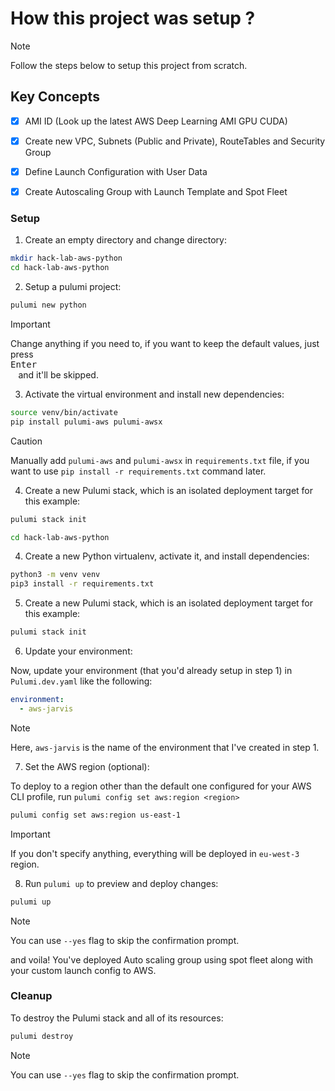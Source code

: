 # How this project was setup ?

> [!NOTE]
> Follow the steps below to setup this project from scratch.

## Key Concepts

- [x] AMI ID (Look up the latest AWS Deep Learning AMI GPU CUDA)
- [x] Create new VPC, Subnets (Public and Private), RouteTables and Security Group
- [x] Define Launch Configuration with User Data
- [x] Create Autoscaling Group with Launch Template and Spot Fleet


### Setup

1. Create an empty directory and change directory:

```bash
mkdir hack-lab-aws-python
cd hack-lab-aws-python
```

2. Setup a pulumi project:

```bash
pulumi new python
```

> [!IMPORTANT]
> Change anything if you need to, if you want to keep the default values, just press <kbd> <br> Enter <br> </kbd> and it'll be skipped.

3. Activate the virtual environment and install new dependencies:

```bash
source venv/bin/activate
pip install pulumi-aws pulumi-awsx
```

> [!CAUTION]
> Manually add `pulumi-aws` and `pulumi-awsx` in `requirements.txt` file, if you want to use `pip install -r requirements.txt` command later.

4. Create a new Pulumi stack, which is an isolated deployment target for this example:

```bash
pulumi stack init
```


```bash
cd hack-lab-aws-python
```

4. Create a new Python virtualenv, activate it, and install dependencies:

```bash
python3 -m venv venv
pip3 install -r requirements.txt
```

5. Create a new Pulumi stack, which is an isolated deployment target for this example:

```bash
pulumi stack init
```

6. Update your environment:

Now, update your environment (that you'd already setup in step 1) in `Pulumi.dev.yaml` like the following:

```yaml
environment:
  - aws-jarvis
```

> [!NOTE]
> Here, `aws-jarvis` is the name of the environment that I've created in step 1.

7. Set the AWS region (optional):

To deploy to a region other than the default one configured for your AWS CLI profile, run `pulumi config set aws:region <region>`

```bash
pulumi config set aws:region us-east-1
```

> [!IMPORTANT] 
> If you don't specify anything, everything will be deployed in `eu-west-3` region.

8. Run `pulumi up` to preview and deploy changes:

```bash
pulumi up
```

> [!NOTE] 
> You can use `--yes` flag to skip the confirmation prompt.

and voila! You've deployed Auto scaling group using spot fleet along with your custom launch config to AWS.

### Cleanup

To destroy the Pulumi stack and all of its resources:

```bash
pulumi destroy
```

> [!NOTE] 
> You can use `--yes` flag to skip the confirmation prompt.
